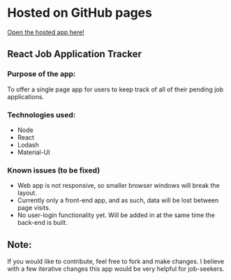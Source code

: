 # Hosted on GitHub pages

[Open the hosted app here!](https://lyleinnes.github.io/projectFour/)

## React Job Application Tracker

### Purpose of the app:
To offer a single page app for users to keep track of all of their pending job applications.

### Technologies used:
* Node
* React
* Lodash
* Material-UI

### Known issues (to be fixed)
* Web app is not responsive, so smaller browser windows will break the layout.
* Currently only a front-end app, and as such, data will be lost between page visits.
* No user-login functionality yet. Will be added in at the same time the back-end is built.

Note:
---
If you would like to contribute, feel free to fork and make changes. I believe with a few iterative changes this app would be very helpful for job-seekers.